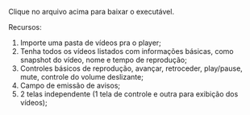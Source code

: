 Clique no arquivo acima para baixar o executável.

Recursos:
1. Importe uma pasta de vídeos pra o player;
2. Tenha todos os vídeos listados com informações básicas, como snapshot do vídeo, nome e tempo de reprodução;
3. Controles básicos de reprodução, avançar, retroceder, play/pause, mute, controle do volume deslizante;
4. Campo de emissão de avisos;
5. 2 telas independente (1 tela de controle e outra para exibição dos vídeos);
